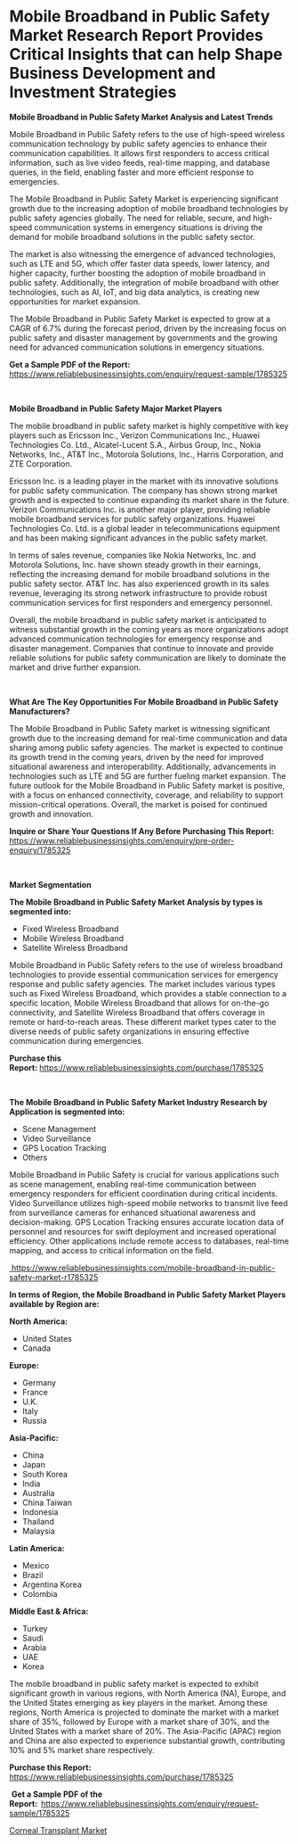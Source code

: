 <p><h1>Mobile Broadband in Public Safety Market Research Report Provides Critical Insights that can help Shape Business Development and Investment Strategies</h1></p><p><strong>Mobile Broadband in Public Safety Market Analysis and Latest Trends</strong></p>
<p><p>Mobile Broadband in Public Safety refers to the use of high-speed wireless communication technology by public safety agencies to enhance their communication capabilities. It allows first responders to access critical information, such as live video feeds, real-time mapping, and database queries, in the field, enabling faster and more efficient response to emergencies.</p><p>The Mobile Broadband in Public Safety Market is experiencing significant growth due to the increasing adoption of mobile broadband technologies by public safety agencies globally. The need for reliable, secure, and high-speed communication systems in emergency situations is driving the demand for mobile broadband solutions in the public safety sector.</p><p>The market is also witnessing the emergence of advanced technologies, such as LTE and 5G, which offer faster data speeds, lower latency, and higher capacity, further boosting the adoption of mobile broadband in public safety. Additionally, the integration of mobile broadband with other technologies, such as AI, IoT, and big data analytics, is creating new opportunities for market expansion.</p><p>The Mobile Broadband in Public Safety Market is expected to grow at a CAGR of 6.7% during the forecast period, driven by the increasing focus on public safety and disaster management by governments and the growing need for advanced communication solutions in emergency situations.</p></p>
<p><strong>Get a Sample PDF of the Report:&nbsp;</strong> <a href="https://www.reliablebusinessinsights.com/enquiry/request-sample/1785325">https://www.reliablebusinessinsights.com/enquiry/request-sample/1785325</a></p>
<p>&nbsp;</p>
<p><strong>Mobile Broadband in Public Safety Major Market Players</strong></p>
<p><p>The mobile broadband in public safety market is highly competitive with key players such as Ericsson Inc., Verizon Communications Inc., Huawei Technologies Co. Ltd., Alcatel-Lucent S.A., Airbus Group, Inc., Nokia Networks, Inc., AT&T Inc., Motorola Solutions, Inc., Harris Corporation, and ZTE Corporation.</p><p>Ericsson Inc. is a leading player in the market with its innovative solutions for public safety communication. The company has shown strong market growth and is expected to continue expanding its market share in the future. Verizon Communications Inc. is another major player, providing reliable mobile broadband services for public safety organizations. Huawei Technologies Co. Ltd. is a global leader in telecommunications equipment and has been making significant advances in the public safety market.</p><p>In terms of sales revenue, companies like Nokia Networks, Inc. and Motorola Solutions, Inc. have shown steady growth in their earnings, reflecting the increasing demand for mobile broadband solutions in the public safety sector. AT&T Inc. has also experienced growth in its sales revenue, leveraging its strong network infrastructure to provide robust communication services for first responders and emergency personnel.</p><p>Overall, the mobile broadband in public safety market is anticipated to witness substantial growth in the coming years as more organizations adopt advanced communication technologies for emergency response and disaster management. Companies that continue to innovate and provide reliable solutions for public safety communication are likely to dominate the market and drive further expansion.</p></p>
<p>&nbsp;</p>
<p><strong>What Are The Key Opportunities For Mobile Broadband in Public Safety Manufacturers?</strong></p>
<p><p>The Mobile Broadband in Public Safety market is witnessing significant growth due to the increasing demand for real-time communication and data sharing among public safety agencies. The market is expected to continue its growth trend in the coming years, driven by the need for improved situational awareness and interoperability. Additionally, advancements in technologies such as LTE and 5G are further fueling market expansion. The future outlook for the Mobile Broadband in Public Safety market is positive, with a focus on enhanced connectivity, coverage, and reliability to support mission-critical operations. Overall, the market is poised for continued growth and innovation.</p></p>
<p><strong>Inquire or Share Your Questions If Any Before Purchasing This Report:</strong> <a href="https://www.reliablebusinessinsights.com/enquiry/pre-order-enquiry/1785325">https://www.reliablebusinessinsights.com/enquiry/pre-order-enquiry/1785325</a></p>
<p>&nbsp;</p>
<p><strong>Market Segmentation</strong></p>
<p><strong>The Mobile Broadband in Public Safety Market Analysis by types is segmented into:</strong></p>
<p><ul><li>Fixed Wireless Broadband</li><li>Mobile Wireless Broadband</li><li>Satellite Wireless Broadband</li></ul></p>
<p><p>Mobile Broadband in Public Safety refers to the use of wireless broadband technologies to provide essential communication services for emergency response and public safety agencies. The market includes various types such as Fixed Wireless Broadband, which provides a stable connection to a specific location, Mobile Wireless Broadband that allows for on-the-go connectivity, and Satellite Wireless Broadband that offers coverage in remote or hard-to-reach areas. These different market types cater to the diverse needs of public safety organizations in ensuring effective communication during emergencies.</p></p>
<p><strong>Purchase this Report:&nbsp;</strong><a href="https://www.reliablebusinessinsights.com/purchase/1785325">https://www.reliablebusinessinsights.com/purchase/1785325</a></p>
<p>&nbsp;</p>
<p><strong>The Mobile Broadband in Public Safety Market Industry Research by Application is segmented into:</strong></p>
<p><ul><li>Scene Management</li><li>Video Surveillance</li><li>GPS Location Tracking</li><li>Others</li></ul></p>
<p><p>Mobile Broadband in Public Safety is crucial for various applications such as scene management, enabling real-time communication between emergency responders for efficient coordination during critical incidents. Video Surveillance utilizes high-speed mobile networks to transmit live feed from surveillance cameras for enhanced situational awareness and decision-making. GPS Location Tracking ensures accurate location data of personnel and resources for swift deployment and increased operational efficiency. Other applications include remote access to databases, real-time mapping, and access to critical information on the field.</p></p>
<p><a href="https://www.reliablebusinessinsights.com/mobile-broadband-in-public-safety-market-r1785325">&nbsp;https://www.reliablebusinessinsights.com/mobile-broadband-in-public-safety-market-r1785325</a></p>
<p><strong>In terms of Region, the Mobile Broadband in Public Safety Market Players available by Region are:</strong></p>
<p>
    <p> <strong> North America: </strong>
        <ul>
            <li>United States</li>
            <li>Canada</li>
        </ul>
        </p> 
    <p> <strong> Europe: </strong>
        <ul>
            <li>Germany</li>
            <li>France</li>
            <li>U.K.</li>
            <li>Italy</li>
            <li>Russia</li>
        </ul>
        </p> 
    <p> <strong> Asia-Pacific: </strong>
        <ul>
            <li>China</li>
            <li>Japan</li>
            <li>South Korea</li>
            <li>India</li>
            <li>Australia</li>
            <li>China Taiwan</li>
            <li>Indonesia</li>
            <li>Thailand</li>
            <li>Malaysia</li>
        </ul>
        </p> 
    <p> <strong> Latin America: </strong>
        <ul>
            <li>Mexico</li>
            <li>Brazil</li>
            <li>Argentina Korea</li>
            <li>Colombia</li>
        </ul>
        </p> 
    <p> <strong> Middle East & Africa: </strong>
        <ul>
            <li>Turkey</li>
            <li>Saudi</li>
            <li>Arabia</li>
            <li>UAE</li>
            <li>Korea</li>
        </ul>
    </p>
    </p>
<p><p>The mobile broadband in public safety market is expected to exhibit significant growth in various regions, with North America (NA), Europe, and the United States emerging as key players in the market. Among these regions, North America is projected to dominate the market with a market share of 35%, followed by Europe with a market share of 30%, and the United States with a market share of 20%. The Asia-Pacific (APAC) region and China are also expected to experience substantial growth, contributing 10% and 5% market share respectively.</p></p>
<p><strong>Purchase this Report: </strong><a href="https://www.reliablebusinessinsights.com/purchase/1785325">https://www.reliablebusinessinsights.com/purchase/1785325</a></p>
<p>&nbsp;<strong>Get a Sample PDF of the Report:&nbsp;&nbsp;</strong><a href="https://www.reliablebusinessinsights.com/enquiry/request-sample/1785325">https://www.reliablebusinessinsights.com/enquiry/request-sample/1785325</a></p>
<p><strong></strong></p>
<p><p><a href="https://issuu.com/reportprime-2/docs/corneal-transplant-market-size-2030.pptx">Corneal Transplant Market</a></p></p>